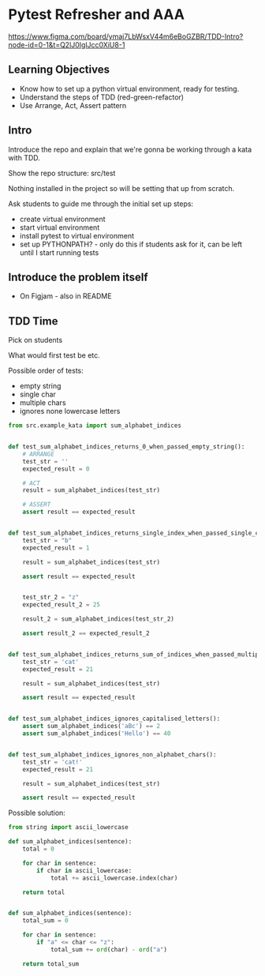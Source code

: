 # Pytest Refresher and AAA

https://www.figma.com/board/ymaj7LbWsxV44m6eBoGZBR/TDD-Intro?node-id=0-1&t=Q2lJ0IglJcc0XiU8-1

## Learning Objectives

- Know how to set up a python virtual environment, ready for testing.
- Understand the steps of TDD (red-green-refactor)
- Use Arrange, Act, Assert pattern

## Intro

Introduce the repo and explain that we're gonna be working through a kata with TDD.

Show the repo structure: src/test

Nothing installed in the project so will be setting that up from scratch.

Ask students to guide me through the initial set up steps:

- create virtual environment
- start virtual environment
- install pytest to virtual environment
- set up PYTHONPATH? - only do this if students ask for it, can be left until I start running tests

## Introduce the problem itself

- On Figjam - also in README

## TDD Time

Pick on students

What would first test be etc.

Possible order of tests:

- empty string
- single char
- multiple chars
- ignores none lowercase letters

```py
from src.example_kata import sum_alphabet_indices


def test_sum_alphabet_indices_returns_0_when_passed_empty_string():
    # ARRANGE
    test_str = ''
    expected_result = 0

    # ACT
    result = sum_alphabet_indices(test_str)

    # ASSERT
    assert result == expected_result


def test_sum_alphabet_indices_returns_single_index_when_passed_single_char():
    test_str = "b"
    expected_result = 1

    result = sum_alphabet_indices(test_str)

    assert result == expected_result


    test_str_2 = "z"
    expected_result_2 = 25

    result_2 = sum_alphabet_indices(test_str_2)

    assert result_2 == expected_result_2


def test_sum_alphabet_indices_returns_sum_of_indices_when_passed_multiple_chars():
    test_str = 'cat'
    expected_result = 21

    result = sum_alphabet_indices(test_str)

    assert result == expected_result


def test_sum_alphabet_indices_ignores_capitalised_letters():
    assert sum_alphabet_indices('aBc') == 2
    assert sum_alphabet_indices('Hello') == 40


def test_sum_alphabet_indices_ignores_non_alphabet_chars():
    test_str = 'cat!'
    expected_result = 21

    result = sum_alphabet_indices(test_str)

    assert result == expected_result

```

Possible solution:

```py
from string import ascii_lowercase

def sum_alphabet_indices(sentence):
    total = 0

    for char in sentence:
        if char in ascii_lowercase:
            total += ascii_lowercase.index(char)

    return total
```

```py

def sum_alphabet_indices(sentence):
    total_sum = 0

    for char in sentence:
        if "a" <= char <= "z":
            total_sum += ord(char) - ord("a")

    return total_sum
```
